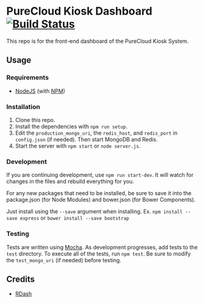 # PureCloud Kiosk Dashboard [![Build Status](https://travis-ci.org/charlieduong94/PureCloud-Kiosk.svg)](https://travis-ci.org/charlieduong94/PureCloud-Kiosk)

This repo is for the front-end dashboard of the PureCloud Kiosk System.

## Usage
### Requirements
* [NodeJS](http://nodejs.org/) (with [NPM](https://www.npmjs.org/))

### Installation
1. Clone this repo.
2. Install the dependencies with `npm run setup`.
3. Edit the `production_mongo_uri`, the `redis_host`, and `redis_port` in `config.json` (if needed). Then start MongoDB and Redis.
4. Start the server with `npm start` or `node server.js`.

### Development
If you are continuing development, use `npm run start-dev`. It will watch for changes in the files and rebuild everything for you.

For any new packages that need to be installed, be sure to save it into the package.json (for Node Modules)
and bower.json (for Bower Components).

Just install using the `--save` argument when installing. Ex. `npm install --save express` or `bower install --save bootstrap`

### Testing
Tests are written using [Mocha](http://mochajs.org). As development progresses, add tests to the `test` directory. To execute all of the tests, run `npm test`. Be sure to modify the `test_mongo_uri` (if needed) before testing.

## Credits
* [RDash](https://github.com/rdash/rdash-ui)
